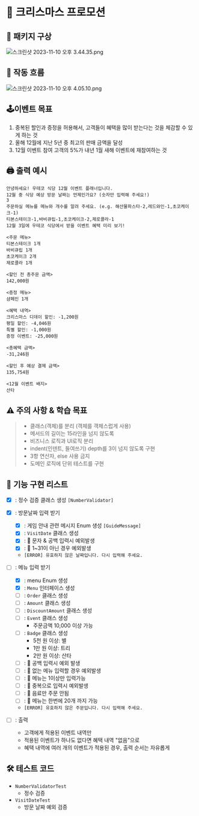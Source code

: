 # 🎄 크리스마스 프로모션

## 🤔 패키지 구상
![스크린샷 2023-11-10 오후 3.44.35.png](..%2F..%2F..%2F%EC%8A%A4%ED%81%AC%EB%A6%B0%EC%83%B7%202023-11-10%20%EC%98%A4%ED%9B%84%203.44.35.png)

## 🚀 작동 흐름
![스크린샷 2023-11-10 오후 4.05.10.png](..%2F..%2F..%2F..%2F..%2F..%2Fvar%2Ffolders%2Ft8%2F146gz8fj4k7ffjgxpprm364h0000gn%2FT%2FTemporaryItems%2FNSIRD_screencaptureui_0WUuiN%2F%EC%8A%A4%ED%81%AC%EB%A6%B0%EC%83%B7%202023-11-10%20%EC%98%A4%ED%9B%84%204.05.10.png)

## 🕹이벤트 목표
1. 중복된 할인과 증정을 허용해서, 고객들이 혜택을 많이 받는다는 것을 체감할 수 있게 하는 것
2. 올해 12월에 지난 5년 중 최고의 판매 금액을 달성
3. 12월 이벤트 참여 고객의 5%가 내년 1월 새해 이벤트에 재참여하는 것

## 🖨 출력 예시
```
안녕하세요! 우테코 식당 12월 이벤트 플래너입니다.
12월 중 식당 예상 방문 날짜는 언제인가요? (숫자만 입력해 주세요!)
3
주문하실 메뉴를 메뉴와 개수를 알려 주세요. (e.g. 해산물파스타-2,레드와인-1,초코케이크-1)
티본스테이크-1,바비큐립-1,초코케이크-2,제로콜라-1
12월 3일에 우테코 식당에서 받을 이벤트 혜택 미리 보기!
 
<주문 메뉴>
티본스테이크 1개
바비큐립 1개
초코케이크 2개
제로콜라 1개
 
<할인 전 총주문 금액>
142,000원
 
<증정 메뉴>
샴페인 1개
 
<혜택 내역>
크리스마스 디데이 할인: -1,200원
평일 할인: -4,046원
특별 할인: -1,000원
증정 이벤트: -25,000원
 
<총혜택 금액>
-31,246원
 
<할인 후 예상 결제 금액>
135,754원
 
<12월 이벤트 배지>
산타
```

## ⚠️ 주의 사항 & 학습 목표
> - 클래스(객체)를 분리 (객체를 객체스럽게 사용)
> - 메서드의 길이는 15라인을 넘지 않도록
> - 비즈니스 로직과 UI로직 분리
> - indent(인덴트, 들여쓰기) depth를 3이 넘지 않도록 구현
> - 3항 연산자, else 사용 금지
> - 도메인 로직에 단위 테스트를 구현

## 📝 기능 구현 리스트
- [X] : 정수 검증 클래스 생성 `[NumberValidator]`
- [X] : 방문날짜 입력 받기
  - [X] : 게임 안내 관련 메시지 Enum 생성 `[GuideMessage]`
  - [X] : `VisitDate` 클래스 생성
  - [X] : 🚨 문자 & 공백 입력시 예외발생
  - [X] : 🚨 1~31이 아닌 경우 예외발생
  - `[ERROR] 유효하지 않은 날짜입니다. 다시 입력해 주세요.`

- [ ] : 메뉴 입력 받기
  - [X] : menu Enum 생성
  - [X] : `Menu` 인터페이스 생성
  - [ ] : `Order` 클래스 생성
  - [ ] : `Amount` 클래스 생성
  - [ ] : `DiscountAmount` 클래스 생성
  - [ ] : `Event` 클래스 생성
    - 주문금액 10,000 이상 가능
  - [ ] : `Badge` 클래스 생성
    - 5천 원 이상: 별
    - 1만 원 이상: 트리
    - 2만 원 이상: 산타
  - [ ] : 🚨 공백 입력시 예외 발생
  - [ ] : 🚨 없는 메뉴 입력할 경우 예외발생
  - [ ] : 🚨 메뉴는 1이상만 입력가능
  - [ ] : 🚨 중복으로 입력시 예외발생
  - [ ] : 🚨 음료만 주문 안됨
  - [ ] : 🚨 메뉴는 한번에 20개 까지 가능
  - `[ERROR] 유효하지 않은 주문입니다. 다시 입력해 주세요.`

- [ ] : 출력
  - 고객에게 적용된 이벤트 내역만
  - 적용된 이벤트가 하나도 없다면 혜택 내역 "없음"으로
  - 혜택 내역에 여러 개의 이벤트가 적용된 경우, 출력 순서는 자유롭게

## 🛠 테스트 코드
- `NumberValidatorTest`
  - 정수 검증
- `VisitDateTest`
  - 방문 날짜 예외 검증
